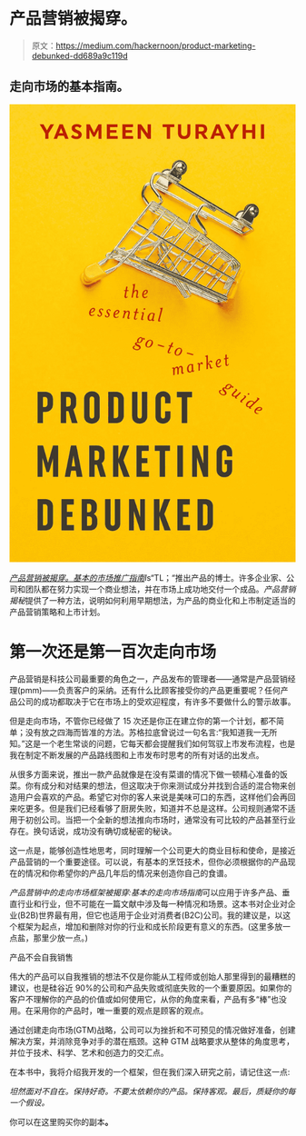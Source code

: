 # 产品营销被揭穿。

> 原文：<https://medium.com/hackernoon/product-marketing-debunked-dd689a9c119d>

## 走向市场的基本指南。

![](img/1b2531375f0bdce751a8ae41a69e6a7a.png)

[*产品营销被揭穿。基本的市场推广指南*](https://www.amazon.com/gp/product/1718968124/ref=dbs_a_def_rwt_hsch_vapi_taft_p1_i0)*I*s“TL；“推出产品的博士。许多企业家、公司和团队都在努力实现一个商业想法，并在市场上成功地交付一个成品。*产品营销揭秘*提供了一种方法，说明如何利用早期想法，为产品的商业化和上市制定适当的产品营销策略和上市计划。

# 第一次还是第一百次走向市场

产品营销是科技公司最重要的角色之一，产品发布的管理者——通常是产品营销经理(pmm)——负责客户的采纳。还有什么比顾客接受你的产品更重要呢？任何产品公司的成功都取决于它在市场上的受欢迎程度，有许多不要做什么的警示故事。

但是走向市场，不管你已经做了 15 次还是你正在建立你的第一个计划，都不简单；没有放之四海而皆准的方法。苏格拉底曾说过一句名言:“我知道我一无所知。”这是一个老生常谈的问题，它每天都会提醒我们如何驾驭上市发布流程，也是我在制定不断发展的产品路线图和上市发布时思考的所有对话的出发点。

从很多方面来说，推出一款产品就像是在没有菜谱的情况下做一顿精心准备的饭菜。你有成分和对结果的想法，但这取决于你来测试成分并找到合适的混合物来创造用户会喜欢的产品。希望它对你的客人来说是美味可口的东西，这样他们会再回来吃更多。但是我们已经看够了厨房失败，知道并不总是这样。公司规则通常不适用于初创公司。当把一个全新的想法推向市场时，通常没有可比较的产品甚至行业存在。换句话说，成功没有确切或秘密的秘诀。

这一点是，能够创造性地思考，同时理解一个公司更大的商业目标和使命，是接近产品营销的一个重要途径。可以说，有基本的烹饪技术，但你必须根据你的产品现在的情况和你希望你的产品几年后的情况来创造你自己的食谱。

*产品营销中的走向市场框架被揭穿:基本的走向市场指南*可以应用于许多产品、垂直行业和行业，但不可能在一篇文献中涉及每一种情况和场景。这本书对企业对企业(B2B)世界最有用，但它也适用于企业对消费者(B2C)公司。我的建议是，以这个框架为起点，增加和删除对你的行业和成长阶段更有意义的东西。(这里多放一点盐，那里少放一点。)

产品不会自我销售

伟大的产品可以自我推销的想法不仅是你能从工程师或创始人那里得到的最糟糕的建议，也是硅谷近 90%的公司和产品失败或彻底失败的一个重要原因。如果你的客户不理解你的产品的价值或如何使用它，从你的角度来看，产品有多“棒”也没用。在采用你的产品时，唯一重要的观点是顾客的观点。

通过创建走向市场(GTM)战略，公司可以为挫折和不可预见的情况做好准备，创建解决方案，并消除竞争对手的潜在瓶颈。这种 GTM 战略要求从整体的角度思考，并位于技术、科学、艺术和创造力的交汇点。

在本书中，我将介绍我开发的一个框架，但在我们深入研究之前，请记住这一点:

*坦然面对不自在。保持好奇。不要太依赖你的产品。保持客观。最后，质疑你的每一个假设。*

你可以在这里购买你的副本[](https://www.amazon.com/gp/product/1718968124/ref=dbs_a_def_rwt_hsch_vapi_taft_p1_i0)**。**